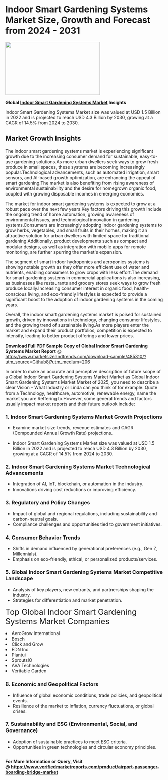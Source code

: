 <H1>Indoor Smart Gardening Systems Market Size, Growth and Forecast from 2024 - 2031</H1><img class="aligncenter size-medium wp-image-584254" src="https://thirdeyenews.in/wp-content/uploads/2024/09/Global-Market-Research-300x168.jpeg" alt="" width="300" height="168" /><p><strong>Global&nbsp;<a href="https://www.marketsizeandtrends.com/download-sample/485310/?utm_source=Github8j?utm_medium=206">Indoor Smart Gardening Systems Market</a> Insights</strong></p><p>Indoor Smart Gardening Systems Market size was valued at USD 1.5 Billion in 2022 and is projected to reach USD 4.3 Billion by 2030, growing at a CAGR of 14.5% from 2024 to 2030.</p><p><h2>Market Growth Insights</h2> <p>The indoor smart gardening systems market is experiencing significant growth due to the increasing consumer demand for sustainable, easy-to-use gardening solutions.As more urban dwellers seek ways to grow fresh produce in small spaces, these systems are becoming increasingly popular.Technological advancements, such as automated irrigation, smart sensors, and AI-based growth optimization, are enhancing the appeal of smart gardening.The market is also benefiting from rising awareness of environmental sustainability and the desire for homegrown organic food, coupled with growing disposable incomes in emerging economies.</p> <p>The market for indoor smart gardening systems is expected to grow at a robust pace over the next few years.Key factors driving this growth include the ongoing trend of home automation, growing awareness of environmental issues, and technological innovation in gardening systems.Consumers are increasingly adopting indoor gardening systems to grow herbs, vegetables, and small fruits in their homes, making it an attractive solution for urban dwellers with limited space for traditional gardening.Additionally, product developments such as compact and modular designs, as well as integration with mobile apps for remote monitoring, are further spurring the market's expansion.</p> <p>The segment of smart indoor hydroponics and aeroponics systems is showing notable growth as they offer more efficient use of water and nutrients, enabling consumers to grow crops with less effort.The demand for smart gardening systems in commercial applications is also increasing, as businesses like restaurants and grocery stores seek ways to grow fresh produce locally.Increasing consumer interest in organic food, health-conscious living, and eco-friendly lifestyles is expected to provide a significant boost to the adoption of indoor gardening systems in the coming years.</p> <p>Overall, the indoor smart gardening systems market is poised for sustained growth, driven by innovations in technology, changing consumer lifestyles, and the growing trend of sustainable living.As more players enter the market and expand their product portfolios, competition is expected to intensify, leading to better product offerings and lower prices.</p> <p><span class=""><strong>Download Full PDF Sample Copy of Global Indoor Smart Gardening Systems Market Report</strong> @ <a href="https://www.marketsizeandtrends.com/download-sample/485310/?utm_source=Github8j?utm_medium=206" target="_blank">https://www.marketsizeandtrends.com/download-sample/485310/?utm_source=Github8j?utm_medium=206</a></span></p><p>In order to make an accurate and perceptive description of future scope of a Global&nbsp;Indoor Smart Gardening Systems Market Market as Global&nbsp;Indoor Smart Gardening Systems Market Market of 2025, you need to describe a clear Vision &ndash; What Industry or Linda can you think of for example: Quote from a Technology, healthcare, automotive, renewable energy, name the market you are Reffering to.However, some general trends and factors usually impact market reports and their future outlook include:</p><h3>1.&nbsp;<strong>Indoor Smart Gardening Systems Market Growth Projections</strong></h3><ul><li>Examine market size trends, revenue estimates and CAGR (Compounded Annual Growth Rate) projections.</li><li><p>Indoor Smart Gardening Systems Market size was valued at USD 1.5 Billion in 2022 and is projected to reach USD 4.3 Billion by 2030, growing at a CAGR of 14.5% from 2024 to 2030.</p></li></ul><h3>2.&nbsp;<strong>Indoor Smart Gardening Systems Market Technological Advancements</strong></h3><ul><li>Integration of AI, IoT, blockchain, or automation in the industry.</li><li>Innovations driving cost reductions or improving efficiency.</li></ul><h3>3.&nbsp;<strong>Regulatory and Policy Changes</strong></h3><ul><li>Impact of global and regional regulations, including sustainability and carbon-neutral goals.</li><li>Compliance challenges and opportunities tied to government initiatives.</li></ul><h3>4.&nbsp;<strong>Consumer Behavior Trends</strong></h3><ul><li>Shifts in demand influenced by generational preferences (e.g., Gen Z, Millennials).</li><li>Emphasis on eco-friendly, ethical, or personalized products/services.</li></ul><h3>5.&nbsp;<strong>Global Indoor Smart Gardening Systems Market Competitive Landscape</strong></h3><ul><li>Analysis of key players, new entrants, and partnerships shaping the industry.</li><li>Strategies for differentiation and market penetration.</li></ul><p data-pm-slice="1 1 []"><span style="color: inherit; font-family: inherit; font-size: 25px;">Top Global Indoor Smart Gardening Systems Market Companies</span></p><div class="" data-test-id=""><p><li>AeroGrow International</li><li> Bosch</li><li> Click and Grow</li><li> EDN Inc.</li><li> Plantui</li><li> SproutsIO</li><li> AVA Technologies</li><li> Veritable Garden</li></p></div><h3>6.&nbsp;<strong>Economic and Geopolitical Factors</strong></h3><ul><li>Influence of global economic conditions, trade policies, and geopolitical events.</li><li>Resilience of the market to inflation, currency fluctuations, or global crises.</li></ul><h3>7.&nbsp;<strong>Sustainability and ESG (Environmental, Social, and Governance)</strong></h3><ul><li>Adoption of sustainable practices to meet ESG criteria.</li><li>Opportunities in green technologies and circular economy principles.</li></ul><h2><strong style="font-size: 14px;">For More Information or Query, Visit @&nbsp;</strong><a style="background-color: #ffffff; font-size: 14px;" href="https://www.marketsizeandtrends.com/report/indoor-smart-gardening-systems-market/" target="_blank">https://www.verifiedmarketreports.com/product/airport-passenger-boarding-bridge-market</a></h2>